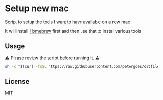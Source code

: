 # Setup new mac

Script to setup the tools I want to have available on a new mac

It will install [Homebrew](https://brew.sh) first and then use that to install various tools

## Usage

⚠️ Please review the script before running it. ⚠️

```bash
sh -c "$(curl -fsSL https://raw.githubusercontent.com/petergoes/dotfiles/main/setup-new-mac.sh)"
```

  
## License

[MIT](https://choosealicense.com/licenses/mit/)
